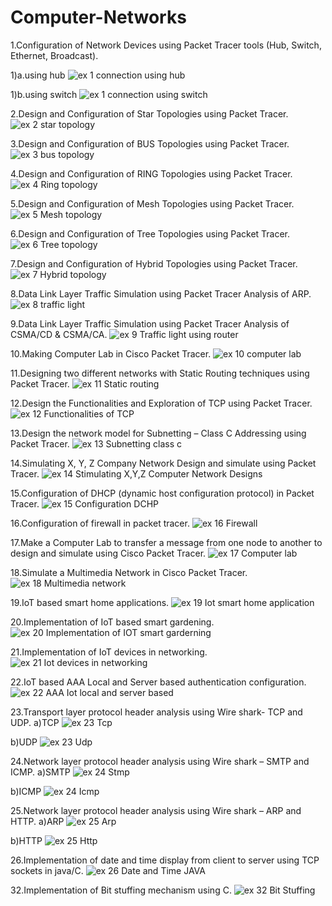 # Computer-Networks
1.Configuration of Network Devices using Packet Tracer tools (Hub,
Switch, Ethernet, Broadcast).

1)a.using hub
 ![ex 1 connection using hub](https://github.com/rohithbab/Computer-Networks/assets/129184107/b24fde86-e161-4aa5-a96a-3c8b8f4a72cc)

1)b.using switch
![ex 1 connection using switch](https://github.com/rohithbab/Computer-Networks/assets/129184107/58e9f078-f0f6-43e9-af9f-28917ecd1d3f)

 2.Design and Configuration of Star Topologies using Packet Tracer.
 ![ex 2 star topology](https://github.com/rohithbab/Computer-Networks/assets/129184107/210ed39b-168b-4b0c-ad83-2191d47e2ecd)

 3.Design and Configuration of BUS Topologies using Packet Tracer.
 ![ex 3 bus topology](https://github.com/rohithbab/Computer-Networks/assets/129184107/a4b806bf-c5fe-477d-a28a-2691b13b400e)

4.Design and Configuration of RING Topologies using Packet Tracer.
![ex 4 Ring topology](https://github.com/rohithbab/Computer-Networks/assets/129184107/42eac4a4-6aa4-470f-b417-d999ef51629d)

5.Design and Configuration of Mesh Topologies using Packet Tracer.
![ex 5 Mesh topology](https://github.com/rohithbab/Computer-Networks/assets/129184107/77313b8b-8ced-4120-8c28-f223c791930c)

6.Design and Configuration of Tree Topologies using Packet Tracer.
![ex 6 Tree topology](https://github.com/rohithbab/Computer-Networks/assets/129184107/1529c11d-70ff-40fa-81ba-e94bd532e3a7)

7.Design and Configuration of Hybrid Topologies using Packet Tracer.
![ex 7 Hybrid topology](https://github.com/rohithbab/Computer-Networks/assets/129184107/a9282e19-773d-4f69-80f0-86f2836f01ec)

8.Data Link Layer Traffic Simulation using Packet Tracer Analysis of ARP.
![ex 8 traffic light](https://github.com/rohithbab/Computer-Networks/assets/129184107/a71fe10a-f4c4-4320-980f-6b6261ff26da)

9.Data Link Layer Traffic Simulation using Packet Tracer Analysis of CSMA/CD & CSMA/CA.
![ex 9 Traffic light using router](https://github.com/rohithbab/Computer-Networks/assets/129184107/b4aadc3e-b480-490a-90bc-43dd97805c23)

10.Making Computer Lab in Cisco Packet Tracer.
![ex 10 computer lab](https://github.com/rohithbab/Computer-Networks/assets/129184107/ce9b53c4-2a40-4064-87d3-721210918365)

11.Designing two different networks with Static Routing techniques using Packet Tracer.
![ex 11 Static routing](https://github.com/rohithbab/Computer-Networks/assets/129184107/495758c7-838d-440b-b3e2-3272687ae471)

12.Design the Functionalities and Exploration of TCP using Packet Tracer.
![ex 12 Functionalities of TCP](https://github.com/rohithbab/Computer-Networks/assets/129184107/4d8aee49-3ce7-451f-ac18-ac015eeb7e82)

13.Design the network model for Subnetting – Class C Addressing using Packet Tracer.
![ex 13  Subnetting class c](https://github.com/rohithbab/Computer-Networks/assets/129184107/7a521eec-d7b8-425e-a8f7-852bb5fdc35f)

14.Simulating X, Y, Z Company Network Design and simulate using Packet Tracer.
![ex 14 Stimulating X,Y,Z Computer Network Designs](https://github.com/rohithbab/Computer-Networks/assets/129184107/2d034435-4105-4991-9eef-405d034a2715)

15.Configuration of DHCP (dynamic host configuration protocol) in Packet Tracer.
![ex 15 Configuration DCHP](https://github.com/rohithbab/Computer-Networks/assets/129184107/740ca7f8-ee5a-4064-83f2-b6259cb08916)

16.Configuration of firewall in packet tracer.
![ex 16 Firewall](https://github.com/rohithbab/Computer-Networks/assets/129184107/4e16503d-4b59-4909-b0ef-f5e0a62df5ea)

17.Make a Computer Lab to transfer a message from one node to another to design and simulate using Cisco Packet Tracer.
![ex 17 Computer lab](https://github.com/rohithbab/Computer-Networks/assets/129184107/2081a680-75a4-48f3-ba94-63d32b332567)

18.Simulate a Multimedia Network in Cisco Packet Tracer.
![ex 18 Multimedia network](https://github.com/rohithbab/Computer-Networks/assets/129184107/6eafaa75-dd3f-4cfe-982a-e2e00264c9b8)

19.IoT based smart home applications. 
![ex 19 Iot smart home application](https://github.com/rohithbab/Computer-Networks/assets/129184107/e231f09a-bef3-4ae1-8fb9-8b12676d7792)

20.Implementation of IoT based smart gardening.
![ex 20 Implementation of IOT smart garderning](https://github.com/rohithbab/Computer-Networks/assets/129184107/5235509e-3213-4d8f-af99-e2647a6f94c7)

21.Implementation of IoT devices in networking.
![ex 21 Iot devices in networking](https://github.com/rohithbab/Computer-Networks/assets/129184107/e7bcdf06-b75b-41bb-a88f-b9afda17f1e0)

22.IoT based AAA Local and Server based authentication configuration. 
![ex 22 AAA Iot local and server based](https://github.com/rohithbab/Computer-Networks/assets/129184107/5f6c4573-02b9-41ce-9db0-0f7e21303a0f)

23.Transport layer protocol header analysis using Wire shark- TCP and UDP. 
a)TCP
![ex 23 Tcp](https://github.com/rohithbab/Computer-Networks/assets/129184107/34dc8557-d3ed-4a74-a05b-985c91c25b4f)

b)UDP
![ex 23 Udp](https://github.com/rohithbab/Computer-Networks/assets/129184107/68dc0b83-e4cf-476d-b30f-d4a3a7b0d008)

24.Network layer protocol header analysis using Wire shark – SMTP and ICMP.
a)SMTP
![ex 24 Stmp](https://github.com/rohithbab/Computer-Networks/assets/129184107/704a4bd1-9bc2-4d83-a898-f2806dd330da)

b)ICMP
![ex 24 Icmp](https://github.com/rohithbab/Computer-Networks/assets/129184107/1f64a038-b2f5-4172-b4d3-de1a7ea9a067)

25.Network layer protocol header analysis using Wire shark – ARP and HTTP.
a)ARP
![ex 25 Arp](https://github.com/rohithbab/Computer-Networks/assets/129184107/3de14e1d-d737-4700-a865-e89ce81eddec)

b)HTTP
![ex 25 Http](https://github.com/rohithbab/Computer-Networks/assets/129184107/2fd62880-b9eb-4287-9c8e-9dc655d80261)

26.Implementation of date and time display from client to server using TCP sockets in java/C.
![ex 26 Date and Time JAVA](https://github.com/rohithbab/Computer-Networks/assets/129184107/927ffd71-c77e-42d7-9804-632e6f54d745)

32.Implementation of Bit stuffing mechanism using C.
![ex 32 Bit Stuffing](https://github.com/rohithbab/Computer-Networks/assets/129184107/e241ae07-73ac-4481-898f-718a9b8947a8)





